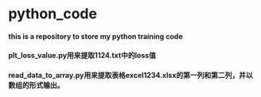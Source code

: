 # python_code
#### this is a repository to store my python training code
#### plt_loss_value.py用来提取1124.txt中的loss值
#### read_data_to_array.py用来提取表格excel1234.xlsx的第一列和第二列，并以数组的形式输出。
